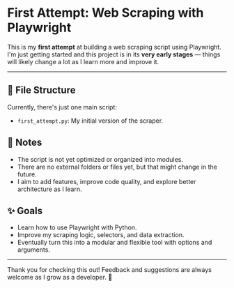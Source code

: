 
# First Attempt: Web Scraping with Playwright

This is my **first attempt** at building a web scraping script using Playwright.  
I'm just getting started and this project is in its **very early stages** — things will likely change a lot as I learn more and improve it.

---

## 📂 File Structure

Currently, there's just one main script:

- `first_attempt.py`: My initial version of the scraper.

## 📌 Notes

- The script is not yet optimized or organized into modules.
- There are no external folders or files yet, but that might change in the future.
- I aim to add features, improve code quality, and explore better architecture as I learn.

## ✨ Goals

- Learn how to use Playwright with Python.
- Improve my scraping logic, selectors, and data extraction.
- Eventually turn this into a modular and flexible tool with options and arguments.

---

Thank you for checking this out! Feedback and suggestions are always welcome as I grow as a developer. 🌱
